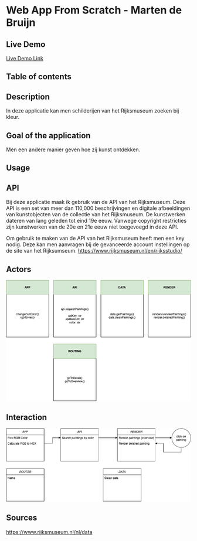 # Web App From Scratch - Marten de Bruijn
## Live Demo
[Live Demo Link](https://martendebruijn.github.io/web-app-from-scratch-1920/)

## Table of contents

## Description
In deze applicatie kan men schilderijen van het Rijksmuseum zoeken bij kleur.

## Goal of the application
Men een andere manier geven hoe zij kunst ontdekken.

## Usage


## API
Bij deze applicatie maak ik gebruik van de API van het Rijksmuseum. Deze API is een set van meer dan 110,000 beschrijvingen en digitale afbeeldingen van kunstobjecten van de collectie van het Rijksmuseum. De kunstwerken dateren van lang geleden tot eind 19e eeuw. Vanwege copyright restricties zijn kunstwerken van de 20e en 21e eeuw niet toegevoegd in deze API. 

Om gebruik te maken van de API van het Rijksmuseum heeft men een key nodig. Deze kan men aanvragen bij de gevanceerde account instellingen op de site van het Rijksumseum.
https://www.rijksmuseum.nl/en/rijksstudio/

## Actors
![Actor Diagram](./actor-diagram.png)

## Interaction
![Interaction Diagram](./interaction-diagram.png)

## Sources
https://www.rijksmuseum.nl/nl/data

<!-- ## Feature Whislist -->


<!-- Add a link to your live demo in Github Pages 🌐-->

<!-- ☝️ replace this description with a description of your own work -->

<!-- replace the code in the /docs folder with your own, so you can showcase your work with GitHub Pages 🌍 -->

<!-- Add a nice poster image here at the end of the week, showing off your shiny frontend 📸 -->

<!-- Maybe a table of contents here? 📚 -->

<!-- How about a section that describes how to install this project? 🤓 -->

<!-- ...but how does one use this project? What are its features 🤔 -->

<!-- What external data source is featured in your project and what are its properties 🌠 -->

<!-- Maybe a checklist of done stuff and stuff still on your wishlist? ✅ -->

<!-- How about a license here? 📜 (or is it a licence?) 🤷 -->
